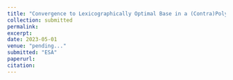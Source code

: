 ```yaml
---
title: "Convergence to Lexicographically Optimal Base in a (Contra)Polymatroid and Applications to Densest Subgraph and Tree Packing"
collection: submitted
permalink: 
excerpt: 
date: 2023-05-01
venue: "pending..."
submitted: "ESA"
paperurl: 
citation: 
---
```

